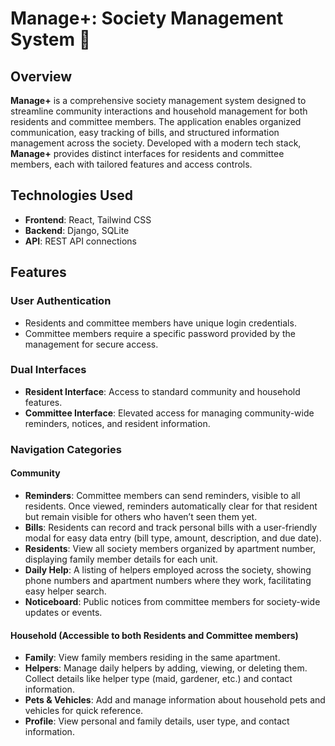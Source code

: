 # Manage+: Society Management System 🏢

## Overview
**Manage+** is a comprehensive society management system designed to streamline community interactions and household management for both residents and committee members. The application enables organized communication, easy tracking of bills, and structured information management across the society. Developed with a modern tech stack, **Manage+** provides distinct interfaces for residents and committee members, each with tailored features and access controls.

## Technologies Used
- **Frontend**: React, Tailwind CSS
- **Backend**: Django, SQLite
- **API**: REST API connections

## Features

### User Authentication
- Residents and committee members have unique login credentials.
- Committee members require a specific password provided by the management for secure access.

### Dual Interfaces
- **Resident Interface**: Access to standard community and household features.
- **Committee Interface**: Elevated access for managing community-wide reminders, notices, and resident information.

### Navigation Categories

#### Community
- **Reminders**: Committee members can send reminders, visible to all residents. Once viewed, reminders automatically clear for that resident but remain visible for others who haven’t seen them yet.
- **Bills**: Residents can record and track personal bills with a user-friendly modal for easy data entry (bill type, amount, description, and due date).
- **Residents**: View all society members organized by apartment number, displaying family member details for each unit.
- **Daily Help**: A listing of helpers employed across the society, showing phone numbers and apartment numbers where they work, facilitating easy helper search.
- **Noticeboard**: Public notices from committee members for society-wide updates or events.

#### Household (Accessible to both Residents and Committee members)
- **Family**: View family members residing in the same apartment.
- **Helpers**: Manage daily helpers by adding, viewing, or deleting them. Collect details like helper type (maid, gardener, etc.) and contact information.
- **Pets & Vehicles**: Add and manage information about household pets and vehicles for quick reference.
- **Profile**: View personal and family details, user type, and contact information.
